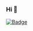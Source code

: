 ### Hi 👋
[![Badge](https://img.shields.io/badge/link-996.icu-%23FF4D5B.svg?style=flat-square)](https://996.icu/#/zh_CN)


